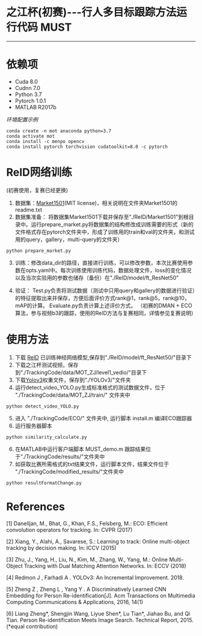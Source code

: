 # 之江杯(初赛)---行人多目标跟踪方法运行代码 MUST
---
# 依赖项
- Cuda 8.0
- Cudnn 7.0
- Python 3.7
- Pytorch 1.0.1
- MATLAB R2017b

*环境配置示例*
<pre><code>conda create -n mot anaconda python=3.7
conda activate mot
conda install -c menpo opencv
conda install pytorch torchvision cudatoolkit=8.0 -c pytorch
</code></pre>

# ReID网络训练
(初赛使用，复赛已经更换)
1. 数据集：[Market1501](https://pan.baidu.com/s/1ntIi2Op)(MIT license)，相关说明在文件夹Market1501的readme.txt
2. 数据集准备：
将数据集Market1501下载并保存至"./ReID/Market1501"到根目录中。运行prepare_market.py将数据集的结构修改成训练需要的形式（新的文件格式存在pytorch文件夹中，形成了训练用的train和val的文件夹，和测试用的query，gallery，multi-query的文件夹） 
<pre><code>python prepare_market.py
</code></pre>

3. 训练：修改data_dir的路径，直接进行训练，可以修改参数，本次比赛使用参数在opts.yaml中。每次训练使用训练代码，数据处理文件，loss的变化情况以及当次实验用的参数也储存（备份）在"./ReID/model/ft_ResNet50"

4. 验证：
Test.py负责将测试数据（测试中只用query和gallery的数据进行验证）的特征提取出来并保存，方便后面评价方式rank@1，rank@5，rank@10，mAP的计算。
Evaluate.py负责计算上述评价方式。
（初赛的DMAN + ECO算法，参与视频b3的跟踪，使用的ReID方法与复赛相同，详情参见复赛说明）

   
# 使用方法
1. 下载 [ReID](https://pan.baidu.com/s/16zK8NaC4HRM4o_FcNTzRBQ) 已训练神经网络模型,保存到"./ReID/model/ft_ResNet50/"目录下
2. 下载之江杯测试视频，保存到"./TrackingCode/data/MOT_ZJ/level1_vedio/"目录下
3. 下载[Yolov3](https://pjreddie.com/media/files/yolov3.weights)权重文件，保存到"./YOLOv3/"文件夹
4. 运行detect_video_YOLO.py生成标准格式的测试数据文件，位于 "./TrackingCode/data/MOT_ZJ/train/" 文件夹中
<pre><code>python detect_video_YOLO.py
</code></pre>
5. 进入 "./TrackingCode/ECO/" 文件夹中, 运行脚本 install.m 编译ECO跟踪器
6. 运行服务器脚本
<pre><code>python similarity_calculate.py
</code></pre>
6. 在MATLAB中运行客户端脚本 MUST_demo.m 跟踪结果位于"./TrackingCode/results/"文件夹中
7. 如获取比赛所需格式的txt结果文件，运行脚本文件，结果文件位于 
"./TrackingCode/modified_results/"文件夹中
<pre><code>python resultFormatChange.py
</code></pre>

# References
[1] Danelljan, M., Bhat, G., Khan, F.S., Felsberg, M.: ECO: Efficient convolution operators for tracking. In: CVPR (2017)

[2] Xiang, Y., Alahi, A., Savarese, S.: Learning to track: Online multi-object tracking by decision making. In: ICCV (2015)

[3] Zhu, J., Yang, H., Liu, N., Kim, M., Zhang, W., Yang, M.: Online Multi-Object Tracking with Dual Matching Attention Networks. In: ECCV (2018)

[4] Redmon J , Farhadi A . YOLOv3: An Incremental Improvement. 2018.

[5] Zheng Z , Zheng L , Yang Y . A Discriminatively Learned CNN Embedding for Person Re-identification[J]. Acm Transactions on Multimedia Computing Communications & Applications, 2016, 14(1)

[6] Liang Zheng*, Shengjin Wang, Liyue Shen*, Lu Tian*, Jiahao Bu, and Qi Tian. Person Re-identification Meets Image Search. Technical Report, 2015.  (*equal contribution)  
